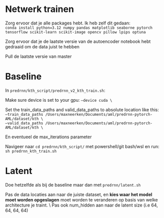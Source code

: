 # Netwerk trainen

Zorg ervoor dat je alle packages hebt. Ik heb zelf dit gedaan: \
```conda install python=3.12 numpy pandas matplotlib seaborne pytorch tensorflow scikit-learn scikit-image opencv pillow lpips optuna ```

Zorg ervoor dat je de laatste versie van de autoencoder notebook hebt gedraaid om de data juist te hebben

Pull de laatste versie van master


# Baseline
In ```predrnn/kth_script/predrnn_v2_kth_train.sh```:

Make sure device is set to your gpu: ```—device cuda \```

Set the train_data_paths and valid_data_paths to absolute location like this: \
```—train_data_paths /Users/maxneerken/Documents/aml/predrnn-pytorch-AML/dataset/kth \``` \
```—valid_data_paths /Users/maxneerken/Documents/aml/predrnn-pytorch-AML/dataset/kth \```

En eventueel de max_iterations parameter

Navigeer naar ```cd predrnn/kth_script/``` met powershell/git bash/wsl en run: ```sh predrnn_kth_train.sh```

# Latent
Doe hetzelfde als bij de baseline maar dan met ```predrnn/latent.sh```

Pas de data locaties aan naar de juiste dataset, en **kies waar het model moet worden opgeslagen** moet worden te veranderen op basis van welke architecture je traint. \ 
Pas ook num_hidden aan naar de latent size (i.e 64, 64, 64, 64)
